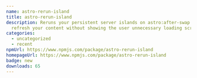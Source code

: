 ```yaml
---
name: astro-rerun-island
title: astro-rerun-island
description: Reruns your persistent server islands on astro:after-swap to
  refresh your content without showing the user unnecessary loading screens.
categories:
  - uncategorized
  - recent
npmUrl: https://www.npmjs.com/package/astro-rerun-island
homepageUrl: https://www.npmjs.com/package/astro-rerun-island
badge: new
downloads: 65
---
```


